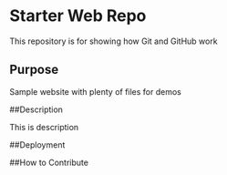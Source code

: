 # Starter Web Repo

This repository is for showing how Git and GitHub work

## Purpose

Sample website with plenty of files for demos

##Description

This is description

##Deployment

##How to Contribute 